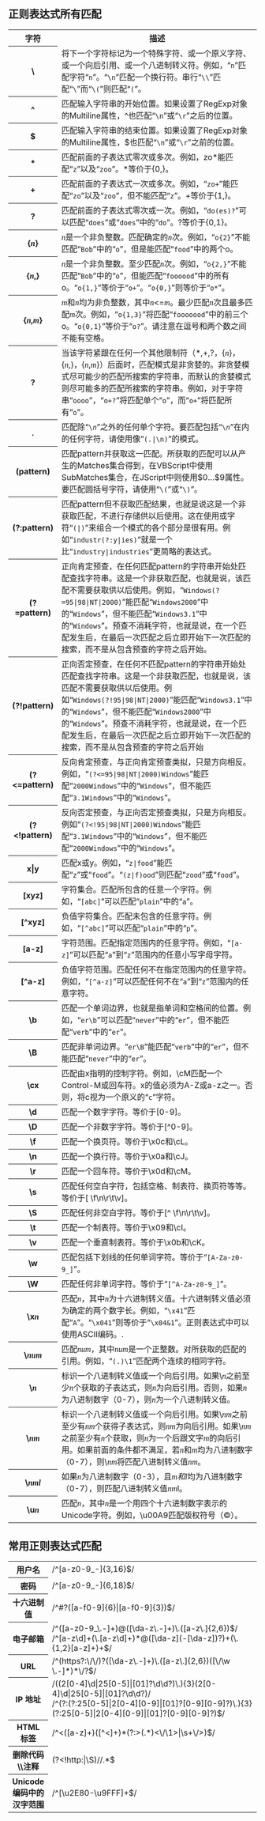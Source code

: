<h2>正则表达式所有匹配</h2>
<table class="wikitable">
  <tbody>
    <tr>
      <th width="10%">字符</th>
      <th width="90%">描述</th>
    </tr>
    <tr>
      <th style="text-align:center;">\</th>
      <td>将下一个字符标记为一个特殊字符、或一个原义字符、或一个向后引用、或一个八进制转义符。例如，“<code>n</code>”匹配字符“<code>n</code>”。“<code>\n</code>”匹配一个换行符。串行“<code>\\</code>”匹配“<code>\</code>”而“<code>\(</code>”则匹配“<code>(</code>”。</td>
    </tr>
    <tr>
      <th style="text-align:center;">^</th>
      <td>匹配输入字符串的开始位置。如果设置了RegExp对象的Multiline属性，^也匹配“<code>\n</code>”或“<code>\r</code>”之后的位置。</td>
    </tr>
    <tr>
      <th style="text-align:center;">$</th>
      <td>匹配输入字符串的结束位置。如果设置了RegExp对象的Multiline属性，$也匹配“<code>\n</code>”或“<code>\r</code>”之前的位置。</td>
    </tr>
    <tr>
      <th style="text-align:center;">*</th>
      <td>匹配前面的子表达式零次或多次。例如，zo*能匹配“<code>z</code>”以及“<code>zoo</code>”。*等价于{0,}。</td>
    </tr>
    <tr>
      <th style="text-align:center;">+</th>
      <td>匹配前面的子表达式一次或多次。例如，“<code>zo+</code>”能匹配“<code>zo</code>”以及“<code>zoo</code>”，但不能匹配“<code>z</code>”。+等价于{1,}。</td>
    </tr>
    <tr>
      <th style="text-align:center;">?</th>
      <td>匹配前面的子表达式零次或一次。例如，“<code>do(es)?</code>”可以匹配“<code>does</code>”或“<code>does</code>”中的“<code>do</code>”。?等价于{0,1}。</td>
    </tr>
    <tr>
      <th style="text-align:center;">{<span style="font-family:Times New Roman; font-style:italic;">n</span>}</th>
      <td><span style="font-family:Times New Roman; font-style:italic;">n</span>是一个非负整数。匹配确定的<span style="font-family:Times New Roman; font-style:italic;">n</span>次。例如，“<code>o{2}</code>”不能匹配“<code>Bob</code>”中的“<code>o</code>”，但是能匹配“<code>food</code>”中的两个o。</td>
    </tr>
    <tr>
      <th style="text-align:center;">{<span style="font-family:Times New Roman; font-style:italic;">n</span>,}</th>
      <td><span style="font-family:Times New Roman; font-style:italic;">n</span>是一个非负整数。至少匹配<span style="font-family:Times New Roman; font-style:italic;">n</span>次。例如，“<code>o{2,}</code>”不能匹配“<code>Bob</code>”中的“<code>o</code>”，但能匹配“<code>foooood</code>”中的所有o。“<code>o{1,}</code>”等价于“<code>o+</code>”。“<code>o{0,}</code>”则等价于“<code>o*</code>”。</td>
    </tr>
    <tr>
      <th style="text-align:center;">{<span style="font-family:Times New Roman; font-style:italic;">n</span>,<span style="font-family:Times New Roman; font-style:italic;">m</span>}</th>
      <td><span style="font-family:Times New Roman; font-style:italic;">m</span>和<span style="font-family:Times New Roman; font-style:italic;">n</span>均为非负整数，其中<span style="font-family:Times New Roman; font-style:italic;">n</span>&lt;=<span style="font-family:Times New Roman; font-style:italic;">m</span>。最少匹配<span style="font-family:Times New Roman; font-style:italic;">n</span>次且最多匹配<span style="font-family:Times New Roman; font-style:italic;">m</span>次。例如，“<code>o{1,3}</code>”将匹配“<code>fooooood</code>”中的前三个o。“<code>o{0,1}</code>”等价于“<code>o?</code>”。请注意在逗号和两个数之间不能有空格。</td>
    </tr>
    <tr>
      <th style="text-align:center;">?</th>
      <td>当该字符紧跟在任何一个其他限制符（*,+,?，{<span style="font-family:Times New Roman; font-style:italic;">n</span>}，{<span style="font-family:Times New Roman; font-style:italic;">n</span>,}，{<span style="font-family:Times New Roman; font-style:italic;">n</span>,<span style="font-family:Times New Roman; font-style:italic;">m</span>}）后面时，匹配模式是非贪婪的。非贪婪模式尽可能少的匹配所搜索的字符串，而默认的贪婪模式则尽可能多的匹配所搜索的字符串。例如，对于字符串“<code>oooo</code>”，“<code>o+?</code>”将匹配单个“<code>o</code>”，而“<code>o+</code>”将匹配所有“<code>o</code>”。</td>
    </tr>
    <tr>
      <th style="text-align:center;">.</th>
      <td>匹配除“<code>\</code><span style="font-family:Times New Roman; font-style:italic;"><code>n</code></span>”之外的任何单个字符。要匹配包括“<code>\</code><span style="font-family:Times New Roman; font-style:italic;"><code>n</code></span>”在内的任何字符，请使用像“<code>(.|\n)</code>”的模式。</td>
    </tr>
    <tr>
      <th style="text-align:center;">(pattern)</th>
      <td>匹配pattern并获取这一匹配。所获取的匹配可以从产生的Matches集合得到，在VBScript中使用SubMatches集合，在JScript中则使用$0…$9属性。要匹配圆括号字符，请使用“<code>\(</code>”或“<code>\)</code>”。</td>
    </tr>
    <tr>
      <th style="text-align:center;">(?:pattern)</th>
      <td>匹配pattern但不获取匹配结果，也就是说这是一个非获取匹配，不进行存储供以后使用。这在使用或字符“<code>(|)</code>”来组合一个模式的各个部分是很有用。例如“<code>industr(?:y|ies)</code>”就是一个比“<code>industry|industries</code>”更简略的表达式。</td>
    </tr>
    <tr>
      <th style="text-align:center;">(?=pattern)</th>
      <td>正向肯定预查，在任何匹配pattern的字符串开始处匹配查找字符串。这是一个非获取匹配，也就是说，该匹配不需要获取供以后使用。例如，“<code>Windows(?=95|98|NT|2000)</code>”能匹配“<code>Windows2000</code>”中的“<code>Windows</code>”，但不能匹配“<code>Windows3.1</code>”中的“<code>Windows</code>”。预查不消耗字符，也就是说，在一个匹配发生后，在最后一次匹配之后立即开始下一次匹配的搜索，而不是从包含预查的字符之后开始。</td>
    </tr>
    <tr>
      <th style="text-align:center;">(?!pattern)</th>
      <td>正向否定预查，在任何不匹配pattern的字符串开始处匹配查找字符串。这是一个非获取匹配，也就是说，该匹配不需要获取供以后使用。例如“<code>Windows(?!95|98|NT|2000)</code>”能匹配“<code>Windows3.1</code>”中的“<code>Windows</code>”，但不能匹配“<code>Windows2000</code>”中的“<code>Windows</code>”。预查不消耗字符，也就是说，在一个匹配发生后，在最后一次匹配之后立即开始下一次匹配的搜索，而不是从包含预查的字符之后开始</td>
    </tr>
    <tr>
      <th style="text-align:center;">(?&lt;=pattern)</th>
      <td>反向肯定预查，与正向肯定预查类拟，只是方向相反。例如，“<code>(?&lt;=95|98|NT|2000)Windows</code>”能匹配“<code>2000Windows</code>”中的“<code>Windows</code>”，但不能匹配“<code>3.1Windows</code>”中的“<code>Windows</code>”。</td>
    </tr>
    <tr>
      <th style="text-align:center;">(?&lt;!pattern)</th>
      <td>反向否定预查，与正向否定预查类拟，只是方向相反。例如“<code>(?&lt;!95|98|NT|2000)Windows</code>”能匹配“<code>3.1Windows</code>”中的“<code>Windows</code>”，但不能匹配“<code>2000Windows</code>”中的“<code>Windows</code>”。</td>
    </tr>
    <tr>
      <th style="text-align:center;">x|y</th>
      <td>匹配x或y。例如，“<code>z|food</code>”能匹配“<code>z</code>”或“<code>food</code>”。“<code>(z|f)ood</code>”则匹配“<code>zood</code>”或“<code>food</code>”。</td>
    </tr>
    <tr>
      <th style="text-align:center;">[xyz]</th>
      <td>字符集合。匹配所包含的任意一个字符。例如，“<code>[abc]</code>”可以匹配“<code>plain</code>”中的“<code>a</code>”。</td>
    </tr>
    <tr>
      <th style="text-align:center;">[^xyz]</th>
      <td>负值字符集合。匹配未包含的任意字符。例如，“<code>[^abc]</code>”可以匹配“<code>plain</code>”中的“<code>p</code>”。</td>
    </tr>
    <tr>
      <th style="text-align:center;">[a-z]</th>
      <td>字符范围。匹配指定范围内的任意字符。例如，“<code>[a-z]</code>”可以匹配“<code>a</code>”到“<code>z</code>”范围内的任意小写字母字符。</td>
    </tr>
    <tr>
      <th style="text-align:center;">[^a-z]</th>
      <td>负值字符范围。匹配任何不在指定范围内的任意字符。例如，“<code>[^a-z]</code>”可以匹配任何不在“<code>a</code>”到“<code>z</code>”范围内的任意字符。</td>
    </tr>
    <tr>
      <th style="text-align:center;">\b</th>
      <td>匹配一个单词边界，也就是指单词和空格间的位置。例如，“<code>er\b</code>”可以匹配“<code>never</code>”中的“<code>er</code>”，但不能匹配“<code>verb</code>”中的“<code>er</code>”。</td>
    </tr>
    <tr>
      <th style="text-align:center;">\B</th>
      <td>匹配非单词边界。“<code>er\B</code>”能匹配“<code>verb</code>”中的“<code>er</code>”，但不能匹配“<code>never</code>”中的“<code>er</code>”。</td>
    </tr>
    <tr>
      <th style="text-align:center;">\cx</th>
      <td>匹配由x指明的控制字符。例如，\cM匹配一个Control-M或回车符。x的值必须为A-Z或a-z之一。否则，将c视为一个原义的“<code>c</code>”字符。</td>
    </tr>
    <tr>
      <th style="text-align:center;">\d</th>
      <td>匹配一个数字字符。等价于[0-9]。</td>
    </tr>
    <tr>
      <th style="text-align:center;">\D</th>
      <td>匹配一个非数字字符。等价于[^0-9]。</td>
    </tr>
    <tr>
      <th style="text-align:center;">\f</th>
      <td>匹配一个换页符。等价于\x0c和\cL。</td>
    </tr>
    <tr>
      <th style="text-align:center;">\n</th>
      <td>匹配一个换行符。等价于\x0a和\cJ。</td>
    </tr>
    <tr>
      <th style="text-align:center;">\r</th>
      <td>匹配一个回车符。等价于\x0d和\cM。</td>
    </tr>
    <tr>
      <th style="text-align:center;">\s</th>
      <td>匹配任何空白字符，包括空格、制表符、换页符等等。等价于[ \f\n\r\t\v]。</td>
    </tr>
    <tr>
      <th style="text-align:center;">\S</th>
      <td>匹配任何非空白字符。等价于[^ \f\n\r\t\v]。</td>
    </tr>
    <tr>
      <th style="text-align:center;">\t</th>
      <td>匹配一个制表符。等价于\x09和\cI。</td>
    </tr>
    <tr>
      <th style="text-align:center;">\v</th>
      <td>匹配一个垂直制表符。等价于\x0b和\cK。</td>
    </tr>
    <tr>
      <th style="text-align:center;">\w</th>
      <td>匹配包括下划线的任何单词字符。等价于“<code>[A-Za-z0-9_]</code>”。</td>
    </tr>
    <tr>
      <th style="text-align:center;">\W</th>
      <td>匹配任何非单词字符。等价于“<code>[^A-Za-z0-9_]</code>”。</td>
    </tr>
    <tr>
      <th style="text-align:center;">\x<span style="font-family:Times New Roman; font-style:italic;">n</span></th>
      <td>匹配<span style="font-family:Times New Roman; font-style:italic;">n</span>，其中<span style="font-family:Times New Roman; font-style:italic;">n</span>为十六进制转义值。十六进制转义值必须为确定的两个数字长。例如，“<code>\x41</code>”匹配“<code>A</code>”。“<code>\x041</code>”则等价于“<code>\x04&amp;1</code>”。正则表达式中可以使用ASCII编码。.</td>
    </tr>
    <tr>
      <th style="text-align:center;">\<span style="font-family:Times New Roman; font-style:italic;">num</span></th>
      <td>匹配<span style="font-family:Times New Roman; font-style:italic;">num</span>，其中<span style="font-family:Times New Roman; font-style:italic;">num</span>是一个正整数。对所获取的匹配的引用。例如，“<code>(.)\1</code>”匹配两个连续的相同字符。</td>
    </tr>
    <tr>
      <th style="text-align:center;">\<span style="font-family:Times New Roman; font-style:italic;">n</span></th>
      <td>标识一个八进制转义值或一个向后引用。如果\<span style="font-family:Times New Roman; font-style:italic;">n</span>之前至少<span style="font-family:Times New Roman; font-style:italic;">n</span>个获取的子表达式，则<span style="font-family:Times New Roman; font-style:italic;">n</span>为向后引用。否则，如果<span style="font-family:Times New Roman; font-style:italic;">n</span>为八进制数字（0-7），则<span style="font-family:Times New Roman; font-style:italic;">n</span>为一个八进制转义值。</td>
    </tr>
    <tr>
      <th style="text-align:center;">\<span style="font-family:Times New Roman; font-style:italic;">nm</span></th>
      <td>标识一个八进制转义值或一个向后引用。如果\<span style="font-family:Times New Roman; font-style:italic;">nm</span>之前至少有<span style="font-family:Times New Roman; font-style:italic;">nm</span>个获得子表达式，则<span style="font-family:Times New Roman; font-style:italic;">nm</span>为向后引用。如果\<span style="font-family:Times New Roman; font-style:italic;">nm</span>之前至少有<span style="font-family:Times New Roman; font-style:italic;">n</span>个获取，则<span style="font-family:Times New Roman; font-style:italic;">n</span>为一个后跟文字<span style="font-family:Times New Roman; font-style:italic;">m</span>的向后引用。如果前面的条件都不满足，若<span style="font-family:Times New Roman; font-style:italic;">n</span>和<span style="font-family:Times New Roman; font-style:italic;">m</span>均为八进制数字（0-7），则\<span style="font-family:Times New Roman; font-style:italic;">nm</span>将匹配八进制转义值<span style="font-family:Times New Roman; font-style:italic;">nm</span>。</td>
    </tr>
    <tr>
      <th style="text-align:center;">\<span style="font-family:Times New Roman; font-style:italic;">nml</span></th>
      <td>如果<span style="font-family:Times New Roman; font-style:italic;">n</span>为八进制数字（0-3），且<span style="font-family:Times New Roman; font-style:italic;">m和l</span>均为八进制数字（0-7），则匹配八进制转义值<span style="font-family:Times New Roman; font-style:italic;">nm</span>l。</td>
    </tr>
    <tr>
      <th style="text-align:center;">\u<span style="font-family:Times New Roman; font-style:italic;">n</span></th>
      <td>匹配<span style="font-family:Times New Roman; font-style:italic;">n</span>，其中<span style="font-family:Times New Roman; font-style:italic;">n</span>是一个用四个十六进制数字表示的Unicode字符。例如，\u00A9匹配版权符号（©）。</td>
    </tr>
  </tbody>
</table>
<h2>常用正则表达式匹配</h2>
<table class="wikitable" width="100%">
  <tbody><tr>
    <th width="10%">用户名</th>
    <td width="90%">/^[a-z0-9_-]{3,16}$/</td>
  </tr>
  <tr>
    <th scope="row">密码</th>
    <td>/^[a-z0-9_-]{6,18}$/</td>
  </tr>
  <tr>
    <th scope="row">十六进制值</th>
    <td>/^#?([a-f0-9]{6}|[a-f0-9]{3})$/</td>
  </tr>
  <tr>
    <th scope="row">电子邮箱</th>
    <td>/^([a-z0-9_\.-]+)@([\da-z\.-]+)\.([a-z\.]{2,6})$/<br>
  /^[a-z\d]+(\.[a-z\d]+)*@([\da-z](-[\da-z])?)+(\.{1,2}[a-z]+)+$/</td>
  </tr>
  <tr>
    <th scope="row">URL</th>
    <td>/^(https?:\/\/)?([\da-z\.-]+)\.([a-z\.]{2,6})([\/\w \.-]*)*\/?$/</td>
  </tr>
  <tr>
    <th scope="row">IP 地址</th>
    <td>/((2[0-4]\d|25[0-5]|[01]?\d\d?)\.){3}(2[0-4]\d|25[0-5]|[01]?\d\d?)/<br>/^(?:(?:25[0-5]|2[0-4][0-9]|[01]?[0-9][0-9]?)\.){3}(?:25[0-5]|2[0-4][0-9]|[01]?[0-9][0-9]?)$/</td>
  </tr>
  <tr>
    <th scope="row">HTML 标签</th>
    <td>/^&lt;([a-z]+)([^&lt;]+)*(?:&gt;(.*)&lt;\/\1&gt;|\s+\/&gt;)$/</td>
  </tr>
  <tr>
    <th scope="row">删除代码\\注释</th>
    <td>(?&lt;!http:|\S)//.*$</td>
  </tr>
<!--  <tr>
    <th scope="row">&nbsp;</th>
    <td>&nbsp;</td>
  </tr>-->
  <tr>
    <th scope="row">Unicode编码中的汉字范围</th>
    <td>/^[\u2E80-\u9FFF]+$/</td>
  </tr>
</tbody></table>